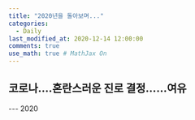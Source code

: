 ```yaml
---
title: "2020년을 돌아보며..."
categories: 
  - Daily
last_modified_at: 2020-12-14 12:00:00
comments: true
use_math: true # MathJax On
---
```


<h2> 코로나....혼란스러운 진로 결정......여유 </h2>
---
2020
